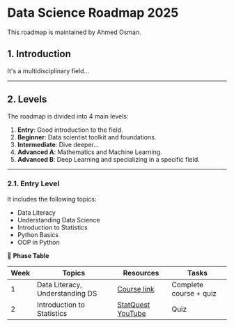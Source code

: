 # Data Science Roadmap 2025
This roadmap is maintained by Ahmed Osman.

## 1. Introduction
It's a multidisciplinary field...

---

## 2. Levels
The roadmap is divided into 4 main levels:

1. **Entry**: Good introduction to the field.  
2. **Beginner**: Data scientist toolkit and foundations.  
3. **Intermediate**: Dive deeper...  
4. **Advanced A**: Mathematics and Machine Learning.  
5. **Advanced B**: Deep Learning and specializing in a specific field.  

---

### 2.1. Entry Level
It includes the following topics:

- Data Literacy  
- Understanding Data Science  
- Introduction to Statistics  
- Python Basics  
- OOP in Python  

📅 **Phase Table**

| Week | Topics | Resources | Tasks |
|------|--------|-----------|-------|
| 1 | Data Literacy, Understanding DS | [Course link](https://...) | Complete course + quiz |
| 2 | Introduction to Statistics | [StatQuest YouTube](https://...) | Quiz |
